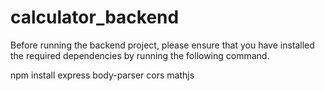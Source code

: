 # calculator_backend

Before running the backend project, please ensure that you have installed the required dependencies by running the following command.

npm install express body-parser cors mathjs